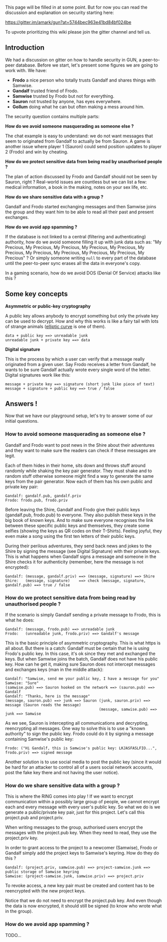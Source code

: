 This page will be filled in at some point. But for now you can read the discussion and explanation on security starting here:

https://gitter.im/amark/gun?at=5744bec963e41bd84bf024be

To upvote prioritizing this wiki please join the gitter channel and tell us.

## Introduction

We had a discussion on gitter on how to handle security in GUN, a peer-to-peer database. Before we start, let's present some figures we are going to work with. We have:

* **Frodo** a nice person who totally trusts Gandalf and shares things with Samwise.
* **Gandalf** trusted friend of Frodo.
* **Samwise** trusted by Frodo but not for everything.
* **Sauron** not trusted by anyone, has eyes everywhere.
* **Gollum** doing what he can but often making a mess around him.

The security question contains multiple parts:

**How do we avoid someone masquerading as someone else ?**

The chat example is easy to understand: we do not want messages that seem to originated from Gandalf to actually be from Sauron. A game is another issue where player 1 (Sauron) could send position updates to player 2 (Frodo) and win by cheating.

**How do we protect sensitive data from being read by unauthorised people ?**

The plan of action discussed by Frodo and Gandalf should not be seen by Sauron, right ? Real-world issues are countless but we can list a few: medical information, a book in the making, notes on your sex life, etc.

**How do we share sensitive data with a group ?**

Gandalf and Frodo started exchanging messages and then Samwise joins the group and they want him to be able to read all their past and present exchanges.

**How do we avoid app spamming ?**

If the database is not linked to a central (filtering and authenticating) authority, how do we avoid someone filling it up with junk data such as: "My Precious, My Precious, My Precious, My Precious, My Precious, My Precious, My Precious, My Precious, My Precious, My Precious, My Precious" ? Or simply someone writing `null` to every part of the database until the peer-to-peer sync erases all the data in everyone's copy.

In a gaming scenario, how do we avoid DOS (Denial Of Service) attacks like this ?

## Some key concepts

**Asymmetric or public-key cryptography**

A public key allows anybody to encrypt something but only the private key can be used to decrypt. How and why this works is like a fairy tail with lots of strange animals ([elliptic curve](https://en.wikipedia.org/wiki/Elliptic_curve_cryptography) is one of them).

    data + public key ==> unreadable junk
    unreadable junk + private key ==> data

**Digital signature**

This is the process by which a user can verify that a message really originated from a given user. Say Frodo receives a letter from Gandalf, he wants to be sure Gandalf actually wrote every single word of the letter. Digital signatures work like this:

    message + private key ==> signature (short junk like piece of text)
    message + signature + public key ==> true / false

## Answers !

Now that we have our playground setup, let's try to answer some of our initial questions.

### How to avoid someone masquerading as someone else ?

Gandalf and Frodo want to post news in the Shire about their adventures and they want to make sure the readers can check if these messages are legit.

Each of them hides in their home, sits down and throws stuff around randomly while shaking the key pair generator. They must shake and to random stuff otherwise someone might find a way to generate the same keys from the pair generator. Now each of them has his own public and private key pair:

    Gandalf: gandalf.pub, gandalf.priv
    Frodo: frodo.pub, frodo.priv

Before leaving the Shire, Gandalf and Frodo give their public keys (gandalf.pub, frodo.pub) to everyone. They also publish these keys in the big book of known keys. And to make sure everyone recognises the link between these specific public keys and themselves, they create some selfies (showing the keys as QR codes on their T-Shirts). Feeling joyful, they even make a song using the first ten letters of their public keys.

During their perilous adventures, they send back news and jokes to the Shire by signing the message (see Digital Signature) with their private keys. This is what happens when Gandalf signs a message and someone in the Shire checks it for authenticity (remember, here the message is not encrypted):

    Gandalf: (message, gandalf.priv) ==> (message, signature) ==> Shire
    Shire:   (message, signature)    ==> check (message, signature, gandalf.pub) ==> true / false

### How do we protect sensitive data from being read by unauthorised people ?

If the scenario is simply Gandalf sending a private message to Frodo, this is what he does:

    Gandalf: (message, frodo.pub) ==> unreadable junk
    Frodo:   (unreadable junk, frodo.priv) ==> Gandalf's message

This is the basic principle of asymmetric cryptography. This is what https is all about. But there is a catch: Gandalf must be certain that he is using Frodo's public key. In this case, it's ok since they met and exchanged the keys. But when Samwise joins the batch, Gandalf does not have his public key. How can he get it, making sure Sauron does not intercept messages and exchanges keys (man in the middle attack):

    Gandalf: "Samwise, send me your public key, I have a message for you"
    Samwise: "Sure"
    (samwise.pub) ==> Sauron hooked on the network ==> (sauron.pub) ==> Gandalf
    Gandalf: "Thanks, here is the message"
    (message, sauron.pub) ==> junk ==> Sauron (junk, sauron.priv) ==> message (Sauron reads the message)
                                              (message, samwise.pub) ==> junk ==> Samwise

As we see, Sauron is intercepting all communications and decrypting, reencrypting all messages. One way to solve this is to use a "known authority" to sign the public key. Frodo could do it by signing a message containing Samwise's public key:

    Frodo: ("Hi Gandalf, this is Samwise's public key: LKJASFASLFIO...", frodo.priv) ==> signed message

Another solution is to use social media to post the public key (since it would be hard for an attacker to control all of a users social network accounts, post the fake key there and not having the user notice).

### How do we share sensitive data with a group ?

This is where the RING comes into play ! If we want to encrypt communication within a possibly large group of people, we cannot encrypt each and every message with every user's public key. So what we do is we generate a public/private key pair, just for this project. Let's call this project.pub and project.priv.

When writing messages to the group, authorised users encrypt the messages with the project.pub key. When they need to read, they use the project.priv key.

In order to grant access to the project to a newcomer (Samwise), Frodo or Gandalf simply add the project keys to Samwise's keyring. How do they do this ?

    Gandalf: (project.priv, samwise.pub) ==> project-samwise.junk ==> public storage of Samwise keyring
    Samwise: (project-samwise.junk, samwise.priv) ==> project.priv

To revoke access, a new key pair must be created and content has to be reencrypted with the new project keys.

Notice that we do not need to encrypt the project.pub key. And even though the data is now encrypted, it should still be signed (to know who wrote what in the group).

### How do we avoid app spamming ?

TODO...